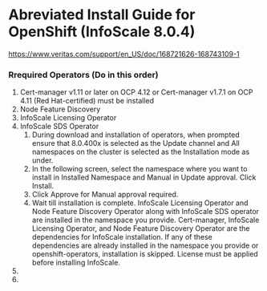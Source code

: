 # Abreviated Install Guide for OpenShift (InfoScale 8.0.4)  
https://www.veritas.com/support/en_US/doc/168721626-168743109-1  
  
### Rrequired Operators (Do in this order)
1. Cert-manager v1.11 or later on OCP 4.12 or Cert-manager v1.7.1 on OCP 4.11 (Red Hat-certified) must be installed
2. Node Feature Discovery
3. InfoScale Licensing Operator
4. InfoScale SDS Operator
   1. During download and installation of operators, when prompted ensure that 8.0.400x is selected as the Update channel and All namespaces on the cluster is selected as the Installation mode as under.
   2. In the following screen, select the namespace where you want to install in Installed Namespace and Manual in Update approval. Click Install.
   3. Click Approve for Manual approval required.
   4. Wait till installation is complete. InfoScale Licensing Operator and Node Feature Discovery Operator along with InfoScale SDS operator are installed in the namespace you provide. Cert-manager, InfoScale Licensing Operator, and Node Feature Discovery Operator are the dependencies for InfoScale installation. If any of these dependencies are already installed in the namespace you provide or openshift-operators, installation is skipped. License must be applied before installing InfoScale.
5. 
6. 
